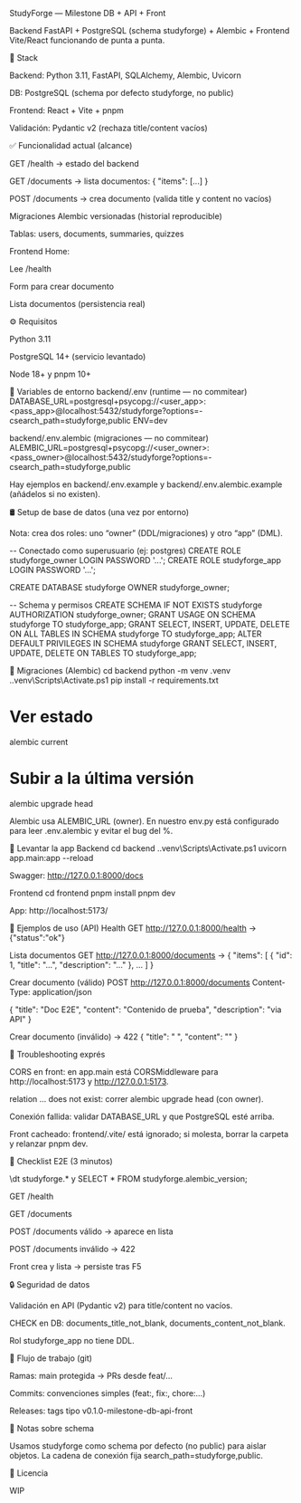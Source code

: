 ﻿StudyForge — Milestone DB + API + Front

Backend FastAPI + PostgreSQL (schema studyforge) + Alembic + Frontend Vite/React funcionando de punta a punta.

🧱 Stack

Backend: Python 3.11, FastAPI, SQLAlchemy, Alembic, Uvicorn

DB: PostgreSQL (schema por defecto studyforge, no public)

Frontend: React + Vite + pnpm

Validación: Pydantic v2 (rechaza title/content vacíos)

✅ Funcionalidad actual (alcance)

GET /health → estado del backend

GET /documents → lista documentos: { "items": [...] }

POST /documents → crea documento (valida title y content no vacíos)

Migraciones Alembic versionadas (historial reproducible)

Tablas: users, documents, summaries, quizzes

Frontend Home:

Lee /health

Form para crear documento

Lista documentos (persistencia real)

⚙️ Requisitos

Python 3.11

PostgreSQL 14+ (servicio levantado)

Node 18+ y pnpm 10+

🔐 Variables de entorno
backend/.env (runtime — no commitear)
DATABASE_URL=postgresql+psycopg://<user_app>:<pass_app>@localhost:5432/studyforge?options=-csearch_path=studyforge,public
ENV=dev

backend/.env.alembic (migraciones — no commitear)
ALEMBIC_URL=postgresql+psycopg://<user_owner>:<pass_owner>@localhost:5432/studyforge?options=-csearch_path=studyforge,public


Hay ejemplos en backend/.env.example y backend/.env.alembic.example (añádelos si no existen).

🛢️ Setup de base de datos (una vez por entorno)

Nota: crea dos roles: uno “owner” (DDL/migraciones) y otro “app” (DML).

-- Conectado como superusuario (ej: postgres)
CREATE ROLE studyforge_owner LOGIN PASSWORD '...';
CREATE ROLE studyforge_app   LOGIN PASSWORD '...';

CREATE DATABASE studyforge OWNER studyforge_owner;

-- Schema y permisos
CREATE SCHEMA IF NOT EXISTS studyforge AUTHORIZATION studyforge_owner;
GRANT USAGE ON SCHEMA studyforge TO studyforge_app;
GRANT SELECT, INSERT, UPDATE, DELETE ON ALL TABLES IN SCHEMA studyforge TO studyforge_app;
ALTER DEFAULT PRIVILEGES IN SCHEMA studyforge
  GRANT SELECT, INSERT, UPDATE, DELETE ON TABLES TO studyforge_app;

🧬 Migraciones (Alembic)
cd backend
python -m venv .venv
.\.venv\Scripts\Activate.ps1
pip install -r requirements.txt

# Ver estado
alembic current

# Subir a la última versión
alembic upgrade head


Alembic usa ALEMBIC_URL (owner). En nuestro env.py está configurado para leer .env.alembic y evitar el bug del %.

🚀 Levantar la app
Backend
cd backend
.\.venv\Scripts\Activate.ps1
uvicorn app.main:app --reload


Swagger: http://127.0.0.1:8000/docs

Frontend
cd frontend
pnpm install
pnpm dev


App: http://localhost:5173/

🔌 Ejemplos de uso (API)
Health
GET http://127.0.0.1:8000/health
→ {"status":"ok"}

Lista documentos
GET http://127.0.0.1:8000/documents
→ { "items": [ { "id": 1, "title": "...", "description": "..." }, ... ] }

Crear documento (válido)
POST http://127.0.0.1:8000/documents
Content-Type: application/json

{
  "title": "Doc E2E",
  "content": "Contenido de prueba",
  "description": "via API"
}

Crear documento (inválido) → 422
{ "title": "   ", "content": "" }

🧯 Troubleshooting exprés

CORS en front: en app.main está CORSMiddleware para http://localhost:5173 y http://127.0.0.1:5173.

relation ... does not exist: correr alembic upgrade head (con owner).

Conexión fallida: validar DATABASE_URL y que PostgreSQL esté arriba.

Front cacheado: frontend/.vite/ está ignorado; si molesta, borrar la carpeta y relanzar pnpm dev.

🧪 Checklist E2E (3 minutos)

\dt studyforge.* y SELECT * FROM studyforge.alembic_version;

GET /health

GET /documents

POST /documents válido → aparece en lista

POST /documents inválido → 422

Front crea y lista → persiste tras F5

🔒 Seguridad de datos

Validación en API (Pydantic v2) para title/content no vacíos.

CHECK en DB: documents_title_not_blank, documents_content_not_blank.

Rol studyforge_app no tiene DDL.

🌿 Flujo de trabajo (git)

Ramas: main protegida → PRs desde feat/...

Commits: convenciones simples (feat:, fix:, chore:…)

Releases: tags tipo v0.1.0-milestone-db-api-front

📝 Notas sobre schema

Usamos studyforge como schema por defecto (no public) para aislar objetos.
La cadena de conexión fija search_path=studyforge,public.

📄 Licencia

WIP
